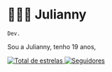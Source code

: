 # 👩🏻‍💻 Julianny

`Dev.`

Sou a Julianny, tenho 19 anos, 

<p>
    <a href="https://github.com/julianny-alb?tab=repositories&sort=stargazers">
        <img 
            alt="Total de estrelas" 
            title="Total de estrelas GitHub" 
            src="https://custom-icon-badges.demolab.com/github/stars/julianny-alb?color=55960c&style=for-the-badge&labelColor=488207&logo=star&label=estrelas"
        />
    </a>
    <a href="https://github.com/julianny_alb?tab=followers">
        <img 
            alt="Seguidores" 
            title="Me siga no GitHub" 
            src="https://custom-icon-badges.demolab.com/github/followers/julianny-alb?color=236ad3&labelColor=1155ba&style=for-the-badge&logo=github&label=Seguidores&logoColor=white""
        />
    </a>
</p>
